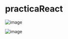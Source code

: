 # practicaReact

![image](https://github.com/milton878/practicaReact/assets/65022331/41486d6c-fc12-4d53-beab-4f04463f47fc)

![image](https://github.com/milton878/practicaReact/assets/65022331/41816a12-a2f0-44c8-bb3f-4f0cc0c72784)

